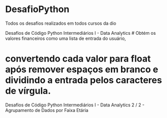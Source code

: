 # DesafioPython

Todos os desafios realizados em todos cursos da dio

Desafios de Código Python Intermediários I - Data Analytics # Obtém os valores financeiros como uma lista de entrada do usuário,
# convertendo cada valor para float após remover espaços em branco e dividindo a entrada pelos caracteres de vírgula.

Desafios de Código Python Intermediários I - Data Analytics
2 / 2 - Agrupamento de Dados por Faixa Etária
